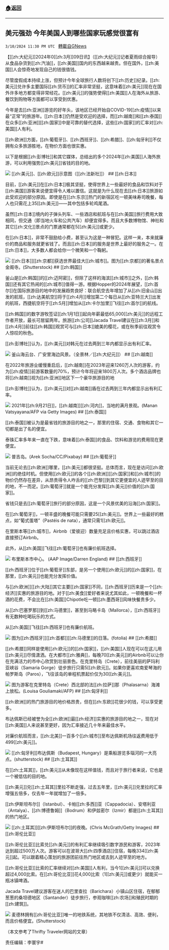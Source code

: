 ###  [:house:返回](README.md)
---


## 美元强劲 今年美国人到哪些国家玩感觉很富有
`3/10/2024 11:30 PM UTC ` [轉載自GNews](https://gnews.org/articles/2382570)

【[[zh:大纪元]]2024年0[[zh:3月]]09日讯】（[[zh:大纪元]]记者夏雨综合报导）从食品杂货到[[zh:汽油]]，[[zh:美国]]国内的东西越来越贵。但在国外，[[zh:美国]]人会惊奇地发现自己的钱很值钱。

尽管度假成本持续上涨，但预计今年全球旅行人数将创下[[zh:历史]]纪录。[[zh:美元]]兑许多主要国际[[zh:货币]]的汇率非常坚挺，这意味着[[zh:美元]]现在在国外许多地方都变得非常经花。[[zh:美元]]的强势使得[[zh:美国]]人在海外从旅游、餐饮到购物等方面都可以享受到优惠。

今年是去[[zh:亚洲]]游览的好年头，该地区已经开始自COVID-19[[zh:疫情]]以来最“正常”的旅游年。[[zh:日本]]仍然是受欢迎的选择，而[[zh:越南]]和[[zh:泰国]]在众多[[zh:亚洲]][[zh:国家]]中是可靠的替代选择，这些[[zh:国家]]的汇率对[[zh:美国]]人有利。

[[zh:欧洲]]方面，[[zh:葡萄牙]]、[[zh:西班牙]]、[[zh:希腊]]、[[zh:匈牙利]]不仅拥有众多旅游胜地，在物价方面也很实惠。

以下是根据[[zh:彭博社]]和其它媒体，总结出的多个2024年[[zh:美国]]人海外旅游，可以利用强势[[zh:美元]]省钱的目的地。

![](https://i.epochtimes.com/assets/uploads/2010/05/1005132159041853-600x415.jpg "") [[zh:美元]]、[[zh:欧元]]示意图（[[zh:法新社]]）  ## [[zh:日本]]

目前，[[zh:美元]]在[[zh:日本]]极其坚挺，使得世界上一些最好的食品和饮料对于[[zh:美国]]游客来说便宜得令人难以置信。这就是为什么现在去[[zh:日本]]旅游如此受欢迎的部分原因。即使是在[[zh:东京]]热门的新宿区吃一顿美味寿司晚餐，每人也只需花上35[[zh:美元]]——其中包括多轮鸡尾酒。

虽然[[zh:日本]]境内的子弹头列车、一些酒店和航班与在[[zh:美国]]旅行费用大致相同，但交通（即当地火车和公共汽车）却便宜得多。而且大多数博物馆、神社和其它[[zh:文化]]景点的门票通常都在5[[zh:美元]]或更少。

在[[zh:日本]]，非常不鼓励给小费，甚至认为这是一种冒犯。这样一来，本来就廉价的商品和服务就更省钱了。而且[[zh:日本]]的服务是世界上最好的服务之一。在[[zh:日本]]，大多数人都会给你一个微笑和一个鞠躬。

![](https://i.epochtimes.com/assets/uploads/2020/10/shutterstock_762780751-600x399.jpg "") [[zh:日本]][[zh:京都]]获选世界最佳大[[zh:城市]]。图为[[zh:京都]]的著名景点金阁寺。(Shutterstock)  ## [[zh:韩国]]

釜山是[[zh:韩国]]的[[zh:迈阿密]]，但除了这样的海滨[[zh:城市]]之外，[[zh:韩国]]还有其它热闹的[[zh:城市]]值得一游。根据Hopper的2024年展望，[[zh:首尔]]在国际旅游目的地中的发展趋势良好：联合航空去年增加了从[[zh:旧金山]]出发的航班，[[zh:达美航空]]将于[[zh:4月]]增加第二个每日从[[zh:亚特兰大]]出发的航班，西捷航空将于[[zh:5月]]增加从[[zh:卡尔加里]]飞往[[zh:首尔]]的航线。

[[zh:韩国]]的数字游牧签证[[zh:1月1日]]起向年薪最低65,000[[zh:美元]]的远程工作者开放，最长可居留两年。旅游[[zh:公司]]Jacada Travel建议在[[zh:3月]]和[[zh:4月]]前往[[zh:韩国]]观赏可与[[zh:日本]]媲美的樱花，或在秋季前往观赏令人惊叹的秋色。

[[zh:彭博社]]认为，[[zh:美元]]对韩元在过去两到三年内都显示出有利汇率。

![](https://i.epochtimes.com/assets/uploads/2017/02/170210034300100649-600x400.jpg "") 釜山海云台、广安里海边风景。（全景林／[[zh:大纪元]]）  ## [[zh:越南]]

在2022年旅游业缓慢重启后，[[zh:越南]]在2023年迎来1260万人次的游客，约为[[zh:疫情]]前游客数量的70%，预计今年将迎来1800万人次。多个酒店品牌也将[[zh:越南]]视为[[zh:亚洲]]地区下一个豪华旅游目的地

[[zh:彭博社]]认为，[[zh:美元]]对[[zh:越南]]盾在过去两到三年内都显示出有利汇率。

![](https://i.epochtimes.com/assets/uploads/2021/09/id13252481-GettyImages-1235393109-600x400.jpg "") 2021年[[zh:9月21日]]，[[zh:越南]][[zh:河内]]，当地的满月景观。(Manan Vatsyayana/AFP via Getty Images)  ## [[zh:泰国]]

[[zh:泰国]]被认为是最省钱的旅游目的地之一，那里的住宿、交通、食物和其它一切都是出了名的便宜。

泰铢汇率多年来一直在下跌，意味着[[zh:泰国]]的食品、饮料和游览的费用现在更便宜。

![](https://i.epochtimes.com/assets/uploads/2017/10/0acee66035c99e07aa5933d1179f09cb-600x399.jpg "") 普吉岛。(Arek Socha/CC/Pixabay)  ## [[zh:葡萄牙]]

当前无论去[[zh:欧洲]]哪里，[[zh:美元]]都很坚挺。总体而言，现在是访问[[zh:欧洲]]的绝佳时机。但使用[[zh:欧元]]的各个[[zh:欧洲]][[zh:国家]]和[[zh:城市]]的物价仍然存在差异，从昂贵得令人咋舌的[[zh:巴黎]]到其它更便宜的人迹罕至的目的地，不一而足。[[zh:葡萄牙]]就是一个能充分发挥[[zh:美元]]价值的[[zh:国家]]。

省钱只是去[[zh:葡萄牙]]旅行的部分原因，这是一个风景优美的沿海[[zh:国家]]。

在[[zh:葡萄牙]]，一顿丰盛的晚餐可能只需要25[[zh:美元]]。世界上一些最好的糕点，如“葡式蛋塔”（Pastéis de nata），通常只需1[[zh:欧元]]。

在里斯本等[[zh:城市]]，Airbnb（爱彼迎）数量充足且价格实惠，可以跳过酒店直接预订Airbnb。

此外，从[[zh:美国]]飞往[[zh:葡萄牙]]也有廉价航班选择。

![](https://i.epochtimes.com/assets/uploads/2024/02/id14190549-2402271129471154-600x400.jpg "") 布里斯本市中心。 (AAP Image/Darren England)  ## [[zh:西班牙]]

[[zh:西班牙]]位于[[zh:葡萄牙]]东部，是另一个使用[[zh:欧元]]的[[zh:国家]]，在那里，[[zh:美元]]也能充分发挥价值。

与[[zh:欧洲]][[zh:大陆]]其它主要[[zh:国家]]不同，[[zh:西班牙]]历来是一个[[zh:经济]]实惠的旅游目的地。对于[[zh:美食]]爱好者来说尤其如此，一顿晚餐和一杯酒的花费，不会比在[[zh:美国]]Chipotle吃一顿[[zh:墨西哥]]风味快餐贵多少。

从[[zh:巴塞罗那]]到[[zh:马德里]]，甚至到马略卡岛（Mallorca），[[zh:西班牙]]有无数种吃喝玩乐的方式。

从[[zh:美国]]飞往[[zh:西班牙]]也有廉价航班。

![](https://i.epochtimes.com/assets/uploads/2015/06/1502231300592483-600x399.jpg "") 图为[[zh:西班牙]][[zh:首都]][[zh:马德里]]的日落。(fotolia)  ## [[zh:希腊]]

[[zh:希腊]]同样是使用[[zh:欧元]]的[[zh:国家]]，[[zh:美国]]人现在可以在这儿用[[zh:美元]]尽情潇洒。在大都市[[zh:雅典]]，每晚70[[zh:美元]]的Airbnb可以让你在充满活力的市中心欣赏到壮丽景色。在克里特岛（Crete），前往美丽的萨玛利亚峡谷（Samaria Gorge）徒步旅行只需5[[zh:欧元]]。如果你更喜欢南爱琴海的帕罗斯岛（Paros），飞往该岛的单程机票起价仅为30[[zh:美元]]。

![](https://i.epochtimes.com/assets/uploads/2022/07/id13787100-000_32EZ7DP-600x399.jpg "") 图为游客在克里特岛（Crete）西北部的法[[zh:拉萨]]那（Phalasarna）海滩上放松。(Louisa Gouliamaki/AFP)  ## [[zh:匈牙利]]

[[zh:欧洲]]的热门旅游目的地价格昂贵，但在[[zh:东欧]]花很少的钱，可以享受更多。

布达佩斯已经被誉为全[[zh:欧洲]]最[[zh:经济]]实惠的旅游目的地之一，现在对[[zh:美国]]人来说甚至更好，因为汇率接近几十年来最佳水平。

对廉价航班而言，[[zh:北美]]一百多个[[zh:城市]]至布达佩斯机场往返费用低于499[[zh:美元]]。

![](https://i.epochtimes.com/assets/uploads/2022/01/id13483889-shutterstock_1285236286-600x600.jpg "") [[zh:匈牙利]]布达佩斯（Budapest, Hungary）是乘船游览多瑙河的一大亮点。(shutterstock)  ## [[zh:土耳其]]

在[[zh:土耳其]]，[[zh:美元]]从未像现在这样值钱，而且对于旅行者来说，它也是一个被低估的目的地。

[[zh:美元]]兑[[zh:土耳其]]⾥拉不断走强，过去五年里，[[zh:美元]]兑⾥拉的汇率增强五倍多，仅去年一年就增加了一倍多。

[[zh:伊斯坦布尔]]（Istanbul）、卡帕[[zh:多西]]亚（Cappadocia）、安塔利亚（Antalya）、[[zh:博德鲁姆]]（Bodrum）和伊兹密尔（Izmir）都是[[zh:土耳其]]的热门地区。

![](https://i.epochtimes.com/assets/uploads/2023/06/id14021417-GettyImages-1024871980-600x400.jpg "") [[zh:土耳其]][[zh:伊斯坦布尔]]的夜晚。(Chris McGrath/Getty Images)  ## [[zh:哥伦比亚]]

[[zh:哥伦比亚]]比索兑[[zh:美元]]的有利汇率继续吸引数字游民和游客，2023年达到超过500万人次。游客可以在波哥大[[zh:四季酒店]]住宿，每晚334[[zh:美元]]起。可以跟着精心策划的旅游团前往热门地区或去到人迹罕至的地方。

[[zh:哥伦比亚]]比索的汇率继续对[[zh:美国]]人有利，当今1[[zh:美元]]可以兑换超过4,000比索。在[[zh:哥伦比亚]]花4,000比索（1[[zh:美元]]或更少）就能买一瓶冰镇啤酒。

Jacada Travel建议游客在迷人的巴里查拉（Barichara）小镇山区住宿，在郁郁葱葱的桑坦德地区（Santander）徒步旅行，参观咖啡[[zh:农场]]和殖民时期的[[zh:建筑]]。

![](https://i.epochtimes.com/assets/uploads/2022/12/id13876848-shutterstock_1443863300-600x400.jpg "") 麦德林拥有[[zh:哥伦比亚]]唯一的地铁系统，其地铁不仅清洁、高效、便利，而且价格便宜。(Shutterstock)

（本文参考了Thrifty Traveler网站的文章）

责任编辑：李寰宇#
